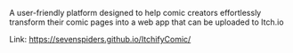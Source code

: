 A user-friendly platform designed to help comic creators effortlessly transform their comic pages into a web app that can be  uploaded to Itch.io

Link: https://sevenspiders.github.io/ItchifyComic/
